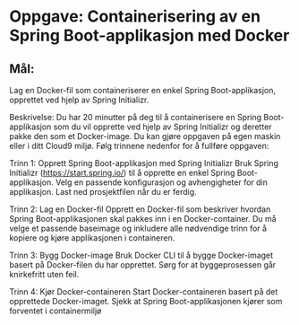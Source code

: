 # Oppgave: Containerisering av en Spring Boot-applikasjon med Docker

## Mål:
Lag en Docker-fil som containeriserer en enkel Spring Boot-applikasjon, opprettet ved hjelp av Spring Initializr.

Beskrivelse:
Du har 20 minutter på deg til å containerisere en Spring Boot-applikasjon som du vil opprette ved hjelp av Spring Initializr og deretter pakke den som et Docker-image. Du kan gjøre oppgaven på egen maskin eller i ditt Cloud9 miljø.
Følg trinnene nedenfor for å fullføre oppgaven:

Trinn 1: Opprett Spring Boot-applikasjon med Spring Initializr
Bruk Spring Initializr (https://start.spring.io/) til å opprette en enkel Spring Boot-applikasjon. Velg en passende konfigurasjon og avhengigheter for din applikasjon. Last ned prosjektfilen når du er ferdig.

Trinn 2: Lag en Docker-fil
Opprett en Docker-fil som beskriver hvordan Spring Boot-applikasjonen skal pakkes inn i en Docker-container. Du må velge et passende baseimage og inkludere alle nødvendige trinn for å kopiere og kjøre applikasjonen i containeren.

Trinn 3: Bygg Docker-image
Bruk Docker CLI til å bygge Docker-imaget basert på Docker-filen du har opprettet. Sørg for at byggeprosessen går knirkefritt uten feil.

Trinn 4: Kjør Docker-containeren
Start Docker-containeren basert på det opprettede Docker-imaget. Sjekk at Spring Boot-applikasjonen kjører som forventet i containermiljø
